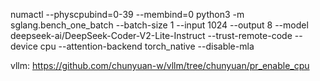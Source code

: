 
numactl --physcpubind=0-39 --membind=0 python3 -m sglang.bench_one_batch --batch-size 1 --input 1024 --output 8 --model deepseek-ai/DeepSeek-Coder-V2-Lite-Instruct --trust-remote-code  --device cpu --attention-backend torch_native 
--disable-mla

vllm:
https://github.com/chunyuan-w/vllm/tree/chunyuan/pr_enable_cpu